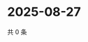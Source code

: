 # 2025-08-27

共 0 条

<!-- BEGIN ZHIHUQUESTIONS -->
<!-- 最后更新时间 Wed Aug 27 2025 02:15:43 GMT+0800 (China Standard Time) -->

<!-- END ZHIHUQUESTIONS -->
